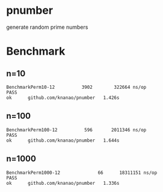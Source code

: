 # pnumber
generate random prime numbers

# Benchmark
## n=10
```
BenchmarkPerm10-12    	    3902	    322664 ns/op
PASS
ok  	github.com/knanao/pnumber	1.426s
```

## n=100
```
BenchmarkPerm100-12    	     596	   2011346 ns/op
PASS
ok  	github.com/knanao/pnumber	1.644s
```

## n=1000
```
BenchmarkPerm1000-12    	      66	  18311151 ns/op
PASS
ok  	github.com/knanao/pnumber	1.336s
```
